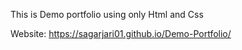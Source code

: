 This is Demo portfolio using only Html and Css

Website: https://sagarjari01.github.io/Demo-Portfolio/
